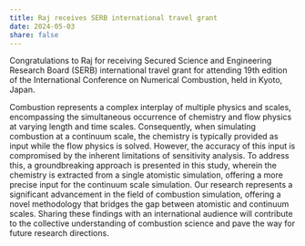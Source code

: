 ```yaml
---
title: Raj receives SERB international travel grant
date: 2024-05-03
share: false
---
```

Congratulations to Raj for receiving Secured Science and Engineering Research Board (SERB) international travel grant for attending 19th edition of the International Conference on Numerical Combustion, held in Kyoto, Japan.


<!--more-->
Combustion represents a complex interplay of multiple physics and scales, encompassing the simultaneous occurrence of chemistry and flow physics at varying length and time scales. Consequently, when simulating combustion at a continuum scale, the chemistry is typically provided as input while the flow physics is solved. However, the accuracy of this input is compromised by the inherent limitations of sensitivity analysis. To address this, a groundbreaking approach is presented in this study, wherein the chemistry is extracted from a single atomistic simulation, offering a more precise input for the continuum scale simulation. Our research represents a significant advancement in the field of combustion simulation, offering a novel methodology that bridges the gap between atomistic and continuum scales. Sharing these findings with an international audience will contribute to the collective understanding of combustion science and pave the way for future research directions.
